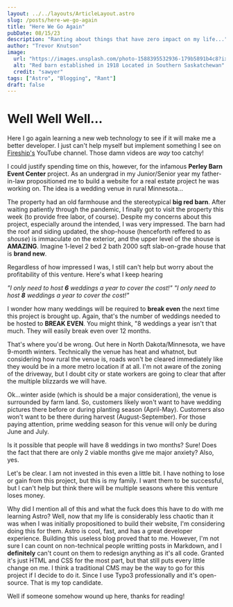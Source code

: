 ```yaml
---
layout: ../../layouts/ArticleLayout.astro
slug: /posts/here-we-go-again
title: "Here We Go Again"
pubDate: 08/15/23
description: "Ranting about things that have zero impact on my life..."
author: "Trevor Knutson"
image:
  url: "https://images.unsplash.com/photo-1588395532936-179b5891b4c8?ixlib=rb-4.0.3&ixid=M3wxMjA3fDB8MHxwaG90by1wYWdlfHx8fGVufDB8fHx8fA%3D%3D&auto=format&fit=crop&w=1167&q=80"
  alt: "Red barn established in 1918 Located in Southern Saskatchewan"
  credit: "sawyer"
tags: ["Astro", "Blogging", "Rant"]
draft: false
---
```


# Well Well Well...

Here I go again learning a new web technology to see if it will make me a better developer. I just can't help myself but implement something I see on [Fireship's](https://www.youtube.com/@Fireship) YouTube channel. Those damn videos are _way_ too catchy!

I could justify spending time on this, however, for the infamous **Perley Barn Event Center** project. As an undergrad in my Junior/Senior year my father-in-law propositioned me to build a website for a real estate project he was working on. The idea is a wedding venue in rural Minnesota...

The property had an old farmhouse and the stereotypical **big red barn**. After waiting patiently through the pandemic, I finally got to visit the property this week (to provide free labor, of course). Despite my concerns about this project, especially around the intended, I was very impressed. The barn had the roof and siding updated, the shop-house (henceforth reffered to as _shouse_) is immaculate on the exterior, and the upper level of the shouse is **AMAZING**. Imagine 1-level 2 bed 2 bath 2000 sqft slab-on-grade house that is **brand new**.

Regardless of how impressed I was, I still can't help but worry about the profitability of this venture. Here's what I keep hearing

_"I only need to host **6** weddings a year to cover the cost!"_
_"I only need to host **8** weddings a year to cover the cost!"_

I wonder how many weddings will be required to **break even** the next time this project is brought up. Again, that's the number of weddings needed to be hosted to **BREAK EVEN**. You might think, "8 weddings a year isn't that much. They will easily break even over 12 months.

That's where you'd be wrong. Out here in North Dakota/Minnesota, we have 9-month winters. Technically the venue has heat and whatnot, but considering how rural the venue is, roads won't be cleared immediately like they would be in a more metro location if at all. I'm not aware of the zoning of the driveway, but I doubt city or state workers are going to clear that after the multiple blizzards we will have.

Ok...winter aside (which is should be a major consideration), the venue is surrounded by farm land. So, customers likely won't want to have wedding pictures there before or during planting season (April-May). Customers also won't want to be there during harvest (August-September). For those paying attention, prime wedding season for this venue will only be during June and July.

Is it possible that people will have 8 weddings in two months? Sure! Does the fact that there are only 2 viable months give me major anxiety? Also, yes.

Let's be clear. I am not invested in this even a little bit. I have nothing to lose or gain from this project, but this is my family. I want them to be successful, but I can't help but think there will be multiple seasons where this venture loses money.

Why did I mention all of this and what the fuck does this have to do with me learning Astro? Well, now that my life is considerably less chaotic than it was when I was initially propositioned to build their website, I'm considering doing this for them. Astro is cool, fast, and has a great developer experience. Building this useless blog proved that to me. However, I'm not sure I can count on non-technical people writting posts in Markdown, and I **definitely** can't count on them to redesign anything as it's all code. Granted it's just HTML and CSS for the most part, but that still puts every little change on me. I think a traditional CMS may be the way to go for this project if I decide to do it. Since I use Typo3 professionally and it's open-source. That is my top candidate.

Well if someone somehow wound up here, thanks for reading!
